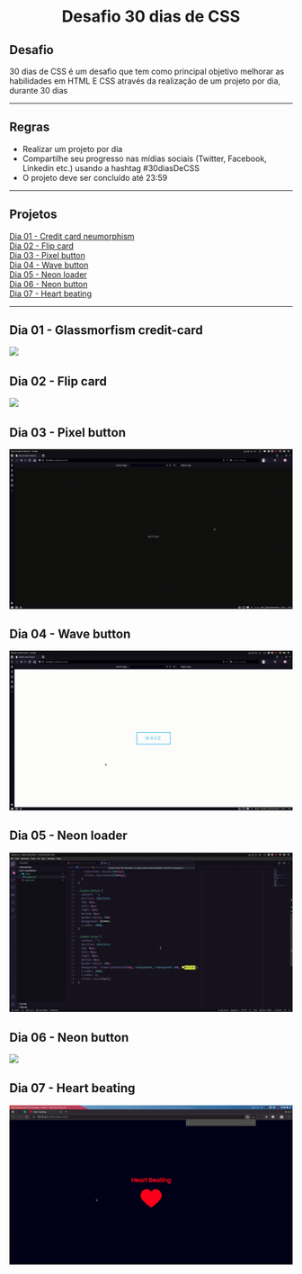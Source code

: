 <h1 align="center">
  Desafio 30 dias de CSS
</h1>

## Desafio 

30 dias de CSS é um desafio que tem como principal objetivo melhorar as habilidades em HTML E CSS através da realização de um projeto por dia, durante 30 dias

--------------------------------------------------------------------------------------------------------------------------------------------------------------

## Regras 

- Realizar um projeto por dia 
- Compartilhe seu progresso nas mídias sociais (Twitter, Facebook, Linkedin etc.) usando a hashtag #30diasDeCSS
- O projeto deve ser concluído até 23:59

--------------------------------------------------------------------------------------------------------------------------------------------------------------

## Projetos

<a href="https://github.com/joao-garcia404/30days-css/tree/main/projects/day1-neumorphismCard">Dia 01 - Credit card neumorphism<a>
<br>
<a href="https://github.com/joao-garcia404/30days-css/tree/main/projects/day1-neumorphismCard">Dia 02 - Flip card<a>
<br>
<a href="https://github.com/joao-garcia404/30days-css/tree/main/projects/day3-pixelButton">Dia 03 - Pixel button<a>
<br>
<a href="https://github.com/joao-garcia404/30days-css/tree/main/projects/day4-waveButton">Dia 04 - Wave button<a>
<br>
<a href="https://github.com/joao-garcia404/30days-css/tree/main/projects/day5-loaderNeon">Dia 05 - Neon loader<a>
<br>
<a href="https://github.com/joao-garcia404/30days-css/tree/main/projects/day6-neonButton">Dia 06 - Neon button<a>
<br>
<a href="https://github.com/joao-garcia404/30days-css/tree/main/projects/day7-heartBeating">Dia 07 - Heart beating<a>

--------------------------------------------------------------------------------------------------------------------------------------------------------------

## Dia 01 - Glassmorfism credit-card 

![](./gifs/creditCard-neumorphism.gif)

## Dia 02 - Flip card

![](./gifs/flip-card.gif)

## Dia 03 - Pixel button

![](./gifs/pixel-button.gif)

## Dia 04 - Wave button 

![](./gifs/wave-button.gif)

## Dia 05 - Neon loader

![](./gifs/neon-loader.gif)

## Dia 06 - Neon button

![](./gifs/neon-button.gif)

## Dia 07 - Heart beating

![](./gifs/heart-beating.gif)
